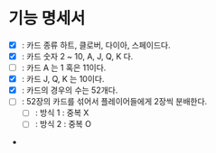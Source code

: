 # 기능 명세서
- [x] : 카드 종류 하트, 클로버, 다이아, 스페이드다.
- [x] : 카드 숫자 2 ~ 10, A, J, Q, K 다.
- [ ] : 카드 A 는 1 혹은 11이다.
- [x] : 카드 J, Q, K 는 10이다.
- [x] : 카드의 경우의 수는 52개다.
- [ ] : 52장의 카드를 섞어서 플레이어들에게 2장씩 분배한다.
  - [ ] : 방식 1 : 중복 X
  - [ ] : 방식 2 : 중복 O
- 
